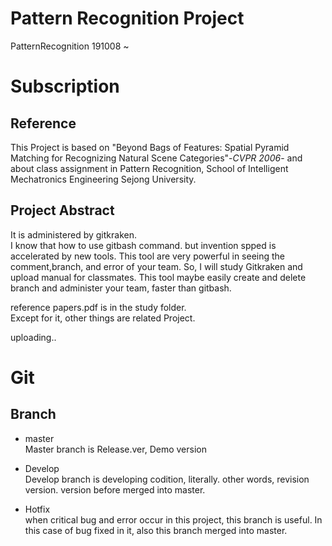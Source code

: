 # Pattern Recognition Project
PatternRecognition 191008 ~

# Subscription

## Reference
This Project is based on "Beyond Bags of Features: Spatial Pyramid Matching for Recognizing Natural Scene Categories"-_CVPR 2006_-
and about class assignment in Pattern Recognition, School of Intelligent Mechatronics Engineering Sejong University.  
  
## Project Abstract
It is administered by gitkraken.  
I know that how to use gitbash command. but invention spped is accelerated by new tools. This tool are very powerful in seeing the comment,branch, and error of your team. So, I will study Gitkraken and upload manual for classmates. This tool maybe easily create and delete branch and administer your team, faster than gitbash.
  
reference papers.pdf is in the study folder.  
Except for it, other things are related Project.  

uploading..

# Git

## Branch

- master  
Master branch is Release.ver, Demo version

- Develop  
Develop branch is developing codition, literally. 
other words, revision version. version before merged into master.  

- Hotfix  
when critical bug and error occur in this project, this branch is useful.
In this case of bug fixed in it, also this branch merged into master.

